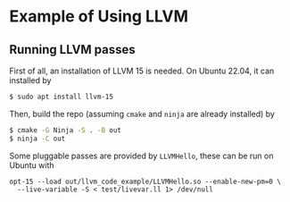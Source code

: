 # Example of Using LLVM

## Running LLVM passes

First of all, an installation of LLVM 15 is needed. On Ubuntu 22.04, it can
installed by

```bash
$ sudo apt install llvm-15
```

Then, build the repo (assuming `cmake` and `ninja` are already installed) by

```bash
$ cmake -G Ninja -S . -B out
$ ninja -C out
```

Some pluggable passes are provided by `LLVMHello`, these can be run on Ubuntu
with

```
opt-15 --load out/llvm_code_example/LLVMHello.so --enable-new-pm=0 \
  --live-variable -S < test/livevar.ll 1> /dev/null
```
